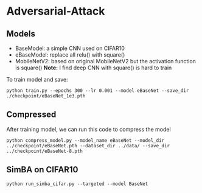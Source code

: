 # Adversarial-Attack

## Models
- BaseModel: a simple CNN used on CIFAR10
- eBaseModel: replace all relu() with square()
- MobileNetV2: based on original MobileNetV2 but the activation function is square()
**Note:** I find deep CNN with square() is hard to train

To train model and save:
```
python train.py --epochs 300 --lr 0.001 --model eBaseNet --save_dir ./checkpoint/eBaseNet_1e3.pth
```

## Compressed
After training model, we can run this code to compress the model
```
python compress_model.py --model_name eBaseNet --model_dir ../checkpoint/eBaseNet.pth --dataset_dir ../data/ --save_dir ../checkpoint/eBaseNet-8.pth
```

## SimBA on CIFAR10
```
python run_simba_cifar.py --targeted --model BaseNet
```